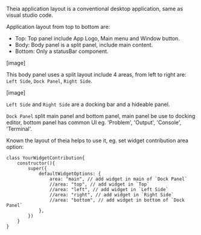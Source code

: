 Theia application layout is a conventional desktop application, same as visual studio code.

Application layout from top to bottom are:

- Top: Top panel include App Logo, Main menu and Window button.
- Body: Body panel is a split panel, include main content.
- Bottom: Only a statusBar component.

[image]

This body panel uses a split layout include 4 areas, from left to right are: `Left Side`, `Dock Panel`, `Right Side`.

[image]

`Left Side` and `Right Side` are a docking bar and a hideable panel.

`Dock Panel` split main panel and bottom panel, main panel be use to docking editor, bottom panel has common UI eg. 'Problem', 'Output', 'Console', 'Terminal'.

Known the layout of theia helps to use it, eg. set widget contribution area option:

```
class YourWidgetContribution{
    constructor(){
        super({
            defaultWidgetOptions: {
                area: "main", // add widget in main of `Dock Panel`
                //area: "top", // add widget in `Top`
                //area: "left", // add widget in `Left Side`
                //area: "right", // add widget in `Right Side`
                //area: "bottom", // add widget in bottom of `Dock Panel`
            },
        })
    }
}
```
